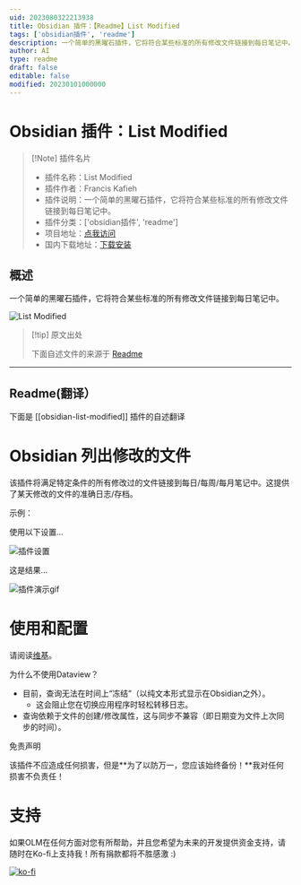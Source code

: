 ```yaml
---
uid: 2023080322213938
title: Obsidian 插件：【Readme】List Modified
tags: ['obsidian插件', 'readme']
description: 一个简单的黑曜石插件，它将符合某些标准的所有修改文件链接到每日笔记中。
author: AI
type: readme
draft: false
editable: false
modified: 20230101000000
---
```


# Obsidian 插件：List Modified

> [!Note] 插件名片
> - 插件名称：List Modified
> - 插件作者：Francis Kafieh
> - 插件说明：一个简单的黑曜石插件，它将符合某些标准的所有修改文件链接到每日笔记中。
> - 插件分类：['obsidian插件', 'readme']
> - 项目地址：[点我访问](https://github.com/franciskafieh/obsidian-list-modified)
> - 国内下载地址：[下载安装](https://pkmer.cn/products/plugin/pluginMarket/?obsidian-list-modified)

## 概述

一个简单的黑曜石插件，它将符合某些标准的所有修改文件链接到每日笔记中。

![List Modified](https://cdn.pkmer.cn/covers/obsidian-list-modified.png!pkmer)

> [!tip] 原文出处
> 
>下面自述文件的来源于 [Readme](https://ghproxy.net/https://raw.githubusercontent.com/franciskafieh/obsidian-list-modified/master/README.md)
> 

---

## Readme(翻译）

下面是 [[obsidian-list-modified]] 插件的自述翻译


# Obsidian 列出修改的文件

该插件将满足特定条件的所有修改过的文件链接到每日/每周/每月笔记中。这提供了某天修改的文件的准确日志/存档。

示例：

使用以下设置...

![插件设置](preview/settings-preview.png)

这是结果...

![插件演示gif](preview/obsidian-list-modified.gif)

# 使用和配置

请阅读[维基](https://github.com/franciskafieh/obsidian-list-modified/wiki)。

为什么不使用Dataview？

- 目前，查询无法在时间上“冻结”（以纯文本形式显示在Obsidian之外）。
  - 这会阻止您在切换应用程序时轻松转移日志。
- 查询依赖于文件的创建/修改属性，这与同步不兼容（即日期变为文件上次同步的时间）。

免责声明

该插件不应造成任何损害，但是**为了以防万一，您应该始终备份！**我对任何损害不负责任！

# 支持
如果OLM在任何方面对您有所帮助，并且您希望为未来的开发提供资金支持，请随时在Ko-fi上支持我！所有捐款都将不胜感激 :)

[![ko-fi](https://ko-fi.com/img/githubbutton_sm.svg)](https://ko-fi.com/R6R7GBZLX)



